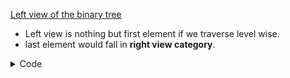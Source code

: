 [Left view of the binary tree](https://practice.geeksforgeeks.org/problems/left-view-of-binary-tree/1#)

- Left view is nothing but first element if we traverse level wise.
- last element would fall in **right view category**.
 
<details>
<summary> Code </summary>

```cpp
vector<int> leftView(Node *root){
   if (root == nullptr) return {};
   vector<int> ans; 
   queue<Node*> qu; 
   qu.push(root);
   
   while (!qu.empty()) {
       int Size = qu.size(); 
       vector<int> temp; 
       
       for (int i = 0; i < Size; i++) {
           auto root = qu.front(); 
           qu.pop(); 
           
           temp.push_back(root -> data); 
           
           if (root -> left) qu.push(root -> left); 
           if (root -> right) qu.push(root -> right); 
       }
       if (!temp.empty()) ans.push_back(temp.front());
   }
   return ans; 
}
```
</details>
